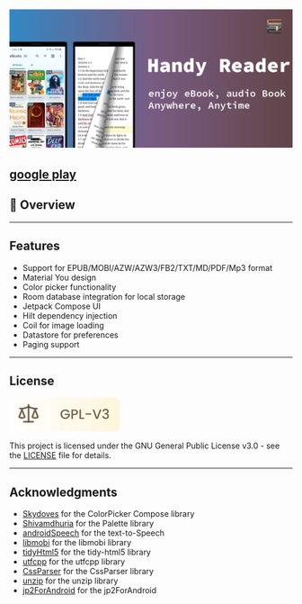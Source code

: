 ![banner](./resources/商店横幅图.png)
---
[google play](https://play.google.com/store/apps/details?id=com.wxn.reader)
---

## 👀 Overview 

---

## Features

- Support for EPUB/MOBI/AZW/AZW3/FB2/TXT/MD/PDF/Mp3 format
- Material You design
- Color picker functionality
- Room database integration for local storage
- Jetpack Compose UI
- Hilt dependency injection
- Coil for image loading
- Datastore for preferences
- Paging support

--- 

## License

[![GNU GPLv3 License](https://raw.githubusercontent.com/Rics-Dev/uRead/main/.github/Licence.svg)](https://www.gnu.org/licenses/gpl-3.0.en.html)

This project is licensed under the GNU General Public License v3.0 - see the [LICENSE](LICENSE) file for details.

---

## Acknowledgments

- [Skydoves](https://github.com/skydoves) for the ColorPicker Compose library
- [Shivamdhuria](https://github.com/Shivamdhuria) for the Palette library
- [androidSpeech](https://github.com/gotev/android-speech) for the text-to-Speech
- [libmobi](https://github.com/bfabiszewski/libmobi) for the libmobi library
- [tidyHtml5](https://github.com/htacg/tidy-html5) for the tidy-html5 library
- [utfcpp](https://github.com/nemtrif/utfcpp) for the utfcpp library
- [CssParser](https://github.com/luojilab/CSSParser) for the CssParser library
- [unzip](http://www.winimage.com/zLibDll/minizip.html) for the unzip library
- [jp2ForAndroid](https://github.com/EucWang/jp2ForAndroid) for the jp2ForAndroid
